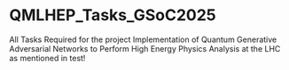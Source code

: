 # QMLHEP_Tasks_GSoC2025
All Tasks Required for the project Implementation of Quantum Generative Adversarial Networks to Perform High Energy Physics Analysis at the LHC  as mentioned in test!
